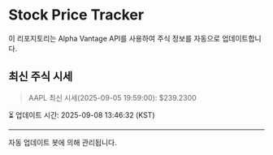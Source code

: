 
# Stock Price Tracker

이 리포지토리는 Alpha Vantage API를 사용하여 주식 정보를 자동으로 업데이트합니다.

## 최신 주식 시세
> AAPL 최신 시세(2025-09-05 19:59:00): $239.2300

⏳ 업데이트 시간: 2025-09-08 13:46:32 (KST)

---
자동 업데이트 봇에 의해 관리됩니다.

